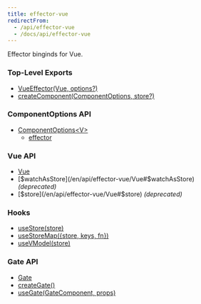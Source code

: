 ```yaml
---
title: effector-vue
redirectFrom:
  - /api/effector-vue
  - /docs/api/effector-vue
---
```


Effector binginds for Vue.

### Top-Level Exports

- [VueEffector(Vue, options?)](/en/api/effector-vue/VueEffector)
- [createComponent(ComponentOptions, store?)](/en/api/effector-vue/createComponent)

### ComponentOptions API

- [ComponentOptions\<V\>](/en/api/effector-vue/ComponentOptions)
  - [effector](/en/api/effector-vue/ComponentOptions#effector)

### Vue API

- [Vue](/en/api/effector-vue/Vue)
- [$watchAsStore](/en/api/effector-vue/Vue#$watchAsStore) _(deprecated)_
- [$store](/en/api/effector-vue/Vue#$store) _(deprecated)_

### Hooks

- [useStore(store)](/en/api/effector-vue/useStore)
- [useStoreMap({store, keys, fn})](/en/api/effector-vue/useStoreMap)
- [useVModel(store)](/en/api/effector-vue/useVModel)

### Gate API

- [Gate](/en/api/effector-vue/Gate)
- [createGate()](/en/api/effector-vue/createGate)
- [useGate(GateComponent, props)](/en/api/effector-vue/useGate)
